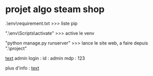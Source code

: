 # projet algo steam shop

.\env\requirement.txt >>> liste pip

".\env\Scripts\activate" >>> active le venv

"python manage.py runserver" >>> lance le site web, a faire depuis ".\project\"

[text](http://127.0.0.1:8000/admin/)
admin login :
    id : admin 
    mdp : 123

plus d'info :
    [text](www.imgur.com/a/G6rU8)